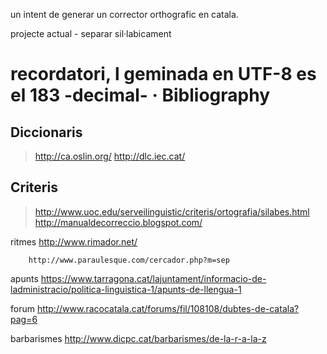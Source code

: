 un intent de generar un corrector orthografic en catala.

projecte actual
	- separar sil·labicament

recordatori, l geminada en UTF-8 es el 183 -decimal- ·
Bibliography
============

Diccionaris
-----------
> http://ca.oslin.org/
> http://dlc.iec.cat/

Criteris
--------
> http://www.uoc.edu/serveilinguistic/criteris/ortografia/silabes.html
> http://manualdecorreccio.blogspot.com/

ritmes
        http://www.rimador.net/

        http://www.paraulesque.com/cercador.php?m=sep


apunts
        https://www.tarragona.cat/lajuntament/informacio-de-ladministracio/politica-linguistica-1/apunts-de-llengua-1

forum
        http://www.racocatala.cat/forums/fil/108108/dubtes-de-catala?pag=6

barbarismes
        http://www.dicpc.cat/barbarismes/de-la-r-a-la-z
